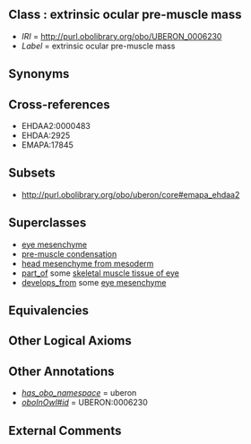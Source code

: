 
## Class : extrinsic ocular pre-muscle mass

 * *IRI* = http://purl.obolibrary.org/obo/UBERON_0006230
 * *Label* = extrinsic ocular pre-muscle mass

## Synonyms


## Cross-references

 * EHDAA2:0000483
 * EHDAA:2925
 * EMAPA:17845

## Subsets

 * http://purl.obolibrary.org/obo/uberon/core#emapa_ehdaa2

## Superclasses

 * [eye mesenchyme](../../UBERON/14/UBERON_0003314.md)
 * [pre-muscle condensation](../../UBERON/65/UBERON_0005865.md)
 * [head mesenchyme from mesoderm](../../UBERON/04/UBERON_0006904.md)
 * [part_of](../../BFO/50/BFO_0000050.md) some [skeletal muscle tissue of eye](../../UBERON/69/UBERON_0003269.md)
 * [develops_from](../../RO/02/RO_0002202.md) some [eye mesenchyme](../../UBERON/14/UBERON_0003314.md)

## Equivalencies


## Other Logical Axioms


## Other Annotations

 * *[has_obo_namespace](../../ce/oboInOwl#hasOBONamespace.md)* = uberon
 * *[oboInOwl#id](../../id/oboInOwl#id.md)* = UBERON:0006230

## External Comments

